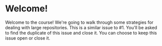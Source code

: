 # Welcome!

Welcome to the course! We're going to walk through some strategies for dealing with large repositories. This is a similar issue to #1. You'll be asked to find the duplicate of this issue and close it. You can choose to keep this issue open or close it.
